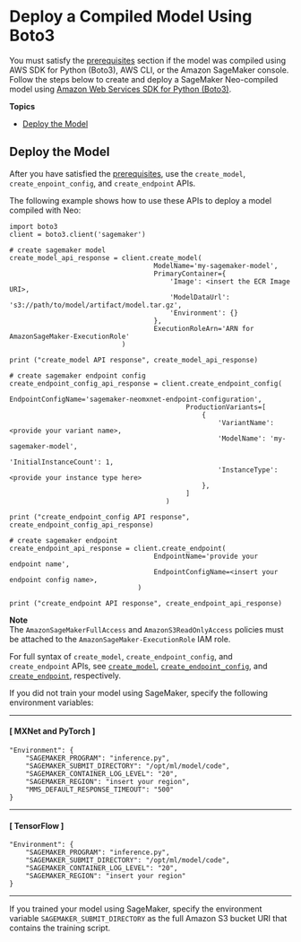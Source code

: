 # Deploy a Compiled Model Using Boto3<a name="neo-deployment-hosting-services-boto3"></a>

You must satisfy the [ prerequisites](https://docs.aws.amazon.com/sagemaker/latest/dg/neo-deployment-hosting-services-prerequisites) section if the model was compiled using AWS SDK for Python \(Boto3\), AWS CLI, or the Amazon SageMaker console\. Follow the steps below to create and deploy a SageMaker Neo\-compiled model using [Amazon Web Services SDK for Python \(Boto3\)](https://boto3.amazonaws.com/v1/documentation/api/latest/index.html)\. 

**Topics**
+ [Deploy the Model](#neo-deployment-hosting-services-boto3-steps)

## Deploy the Model<a name="neo-deployment-hosting-services-boto3-steps"></a>

After you have satisfied the [ prerequisites](https://docs.aws.amazon.com/sagemaker/latest/dg/neo-deployment-hosting-services-prerequisites), use the `create_model`, `create_enpoint_config`, and `create_endpoint` APIs\. 

The following example shows how to use these APIs to deploy a model compiled with Neo: 

```
import boto3
client = boto3.client('sagemaker')

# create sagemaker model
create_model_api_response = client.create_model(
                                    ModelName='my-sagemaker-model',
                                    PrimaryContainer={
                                        'Image': <insert the ECR Image URI>,
                                        'ModelDataUrl': 's3://path/to/model/artifact/model.tar.gz',
                                        'Environment': {}
                                    },
                                    ExecutionRoleArn='ARN for AmazonSageMaker-ExecutionRole'
                            )

print ("create_model API response", create_model_api_response)

# create sagemaker endpoint config
create_endpoint_config_api_response = client.create_endpoint_config(
                                            EndpointConfigName='sagemaker-neomxnet-endpoint-configuration',
                                            ProductionVariants=[
                                                {
                                                    'VariantName': <provide your variant name>,
                                                    'ModelName': 'my-sagemaker-model',
                                                    'InitialInstanceCount': 1,
                                                    'InstanceType': <provide your instance type here>
                                                },
                                            ]
                                       )

print ("create_endpoint_config API response", create_endpoint_config_api_response)

# create sagemaker endpoint
create_endpoint_api_response = client.create_endpoint(
                                    EndpointName='provide your endpoint name',
                                    EndpointConfigName=<insert your endpoint config name>,
                                )

print ("create_endpoint API response", create_endpoint_api_response)
```

**Note**  
The `AmazonSageMakerFullAccess` and `AmazonS3ReadOnlyAccess` policies must be attached to the `AmazonSageMaker-ExecutionRole` IAM role\. 

For full syntax of `create_model`, `create_endpoint_config`, and `create_endpoint` APIs, see [ `create_model`](https://boto3.amazonaws.com/v1/documentation/api/latest/reference/services/sagemaker.html#SageMaker.Client.create_model), [ `create_endpoint_config`](https://boto3.amazonaws.com/v1/documentation/api/latest/reference/services/sagemaker.html#SageMaker.Client.create_endpoint_config), and [ `create_endpoint`](https://boto3.amazonaws.com/v1/documentation/api/latest/reference/services/sagemaker.html#SageMaker.Client.create_endpoint), respectively\. 

If you did not train your model using SageMaker, specify the following environment variables: 

------
#### [ MXNet and PyTorch ]

```
"Environment": {
    "SAGEMAKER_PROGRAM": "inference.py",
    "SAGEMAKER_SUBMIT_DIRECTORY": "/opt/ml/model/code",
    "SAGEMAKER_CONTAINER_LOG_LEVEL": "20",
    "SAGEMAKER_REGION": "insert your region",
    "MMS_DEFAULT_RESPONSE_TIMEOUT": "500"
}
```

------
#### [ TensorFlow ]

```
"Environment": {
    "SAGEMAKER_PROGRAM": "inference.py",
    "SAGEMAKER_SUBMIT_DIRECTORY": "/opt/ml/model/code",
    "SAGEMAKER_CONTAINER_LOG_LEVEL": "20",
    "SAGEMAKER_REGION": "insert your region"
}
```

------

 If you trained your model using SageMaker, specify the environment variable `SAGEMAKER_SUBMIT_DIRECTORY` as the full Amazon S3 bucket URI that contains the training script\. 